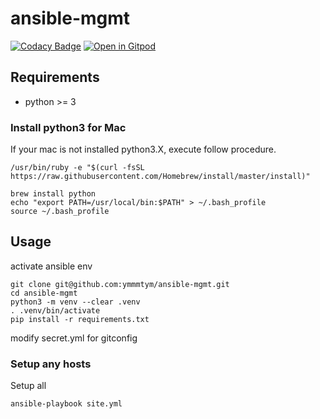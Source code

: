 # ansible-mgmt
[![Codacy Badge](https://api.codacy.com/project/badge/Grade/63c0a38a6d20423f902974bcd9f7dc9c)](https://app.codacy.com/manual/ymmmtym/ansible-mgmt?utm_source=github.com&utm_medium=referral&utm_content=ymmmtym/ansible-mgmt&utm_campaign=Badge_Grade_Dashboard)
[![Open in Gitpod](https://gitpod.io/button/open-in-gitpod.svg)](https://gitpod.io/#https://github.com/ymmmtym/ansible-mgmt)

## Requirements
-  python >= 3

### Install python3 for Mac
If your mac is not installed python3.X, execute follow procedure.

```shell
/usr/bin/ruby -e "$(curl -fsSL https://raw.githubusercontent.com/Homebrew/install/master/install)"

brew install python
echo "export PATH=/usr/local/bin:$PATH" > ~/.bash_profile
source ~/.bash_profile
```

## Usage
activate ansible env

```shell
git clone git@github.com:ymmmtym/ansible-mgmt.git
cd ansible-mgmt
python3 -m venv --clear .venv
. .venv/bin/activate
pip install -r requirements.txt
```

modify secret.yml for gitconfig

### Setup any hosts
Setup all

```shell
ansible-playbook site.yml
```